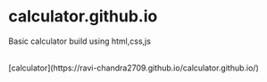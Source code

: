 # calculator.github.io
<p>Basic calculator build using html,css,js</p>
<br>
[calculator](https://ravi-chandra2709.github.io/calculator.github.io/)
